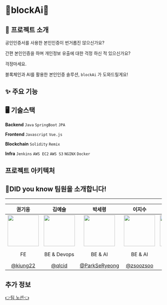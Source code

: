 # 🧩blockAi🧩

## 👀 프로젝트 소개
공인인증서를 사용한 본인인증이 번거롭진 않으신가요?

간편 본인인증을 하며 개인정보 유출에 대한 걱정 하신 적 있으신가요?

걱정마세요. 

블록체인과 AI를 활용한 본인인증 솔루션, `blockAi` 가 도와드릴게요!


## ✨ 주요 기능


## 🖥️ 기술스택
**Backend** `Java` `SpringBoot` `JPA`

**Frontend**  `Javascript` `Vue.js`

**Blockchain** `Solidity` `Remix`

**Infra** `Jenkins` `AWS EC2` `AWS S3` `NGINX` `Docker`


## 프로젝트 아키텍처


## 💞DID you know 팀원을 소개합니다!
---

|**권기웅**|**김예슬**|**박세령**|**이지수**|**이한울**|**임영찬**|
| :--: | :--: | :--: | :--: | :--: | :--: |
| <img src="https://user-images.githubusercontent.com/31243566/140014940-24863fd4-b715-43c8-ba5a-334493d6f532.png" width="100px;"> | <img src="https://user-images.githubusercontent.com/31243566/140015068-f8f4017b-2f63-4e99-890f-ee808f1d1762.jpg" width="100px;"> | <img src="https://user-images.githubusercontent.com/31243566/140033345-5f960686-0ed5-4e77-9eed-42a8ef5a7647.png" width="100px;"> | <img src="https://user-images.githubusercontent.com/31243566/140014690-e3cab2ab-3594-41ed-a272-938003d20b16.jpg" width="100px;"> | <img src="https://user-images.githubusercontent.com/31243566/140014989-9c450e1e-fc8e-42b7-8238-e2dcff2ac602.jpg" width="100px;"> | <img src="https://user-images.githubusercontent.com/43156636/140012993-ad47fc3a-20b3-4615-9cd4-74018f4b80b2.jpg" width="100px;"> |
|FE|BE & Devops|BE & AI|BE & AI|BE & Blockchain|BE & Blockchain|
|[@kiung22](https://github.com/kiung22)| [@qlcid](https://github.com/qlcid) | [@ParkSeRyeong](https://github.com/ParkSeRyeong) | [@zsoozsoo](https://github.com/zsoozsoo) | [@hanull](https://github.com/hanull) | [@lim8662](https://github.com/lim8662) |


## 추가 정보
[👉팀 노션👈](https://www.notion.so/86346ce94a8e4074a34f901ed97f9c0d)

